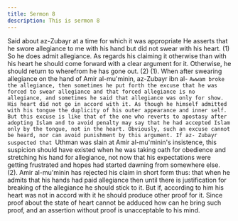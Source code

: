 ```yaml
---
title: Sermon 8
description: This is sermon 8
---
```


Said about az-Zubayr at a time for which it was appropriate
He asserts that he swore allegiance to me with his hand but did not swear with his heart. (1)
So he does admit allegiance.
As regards his claiming it otherwise than with his heart he should come forward with a clear
argument for it. Otherwise, he should return to wherefrom he has gone out. (2)
(1). When after swearing allegiance on the hand of Amir al-mu'minin, az-Zubayr ibn al-
`Awwam broke the allegiance, then sometimes he put forth the excuse that he was forced to
swear allegiance and that forced allegiance is no allegiance, and sometimes he said that
allegiance was only for show. His heart did not go in accord with it.
As though he himself admitted with his tongue the duplicity of his outer appearance and inner
self. But this excuse is like that of the one who reverts to apostasy after adopting Islam and to
avoid penalty may say that he had accepted Islam only by the tongue, not in the heart.
Obviously, such an excuse cannot be heard, nor can avoid punishment by this argument. If az-
Zubayr suspected that `Uthman was slain at Amir al-mu'minin's insistence, this suspicion
should have existed when he was taking oath for obedience and stretching his hand for
allegiance, not now that his expectations were getting frustrated and hopes had started
dawning from somewhere else.
(2). Amir al-mu'minin has rejected his claim in short form thus: that when he admits that his
hands had paid allegiance then until there is justification for breaking of the allegiance he
should stick to it. But if, according to him his heart was not in accord with it he should produce
other proof for it.
Since proof about the state of heart cannot be adduced how can he bring such proof, and an
assertion without proof is unacceptable to his mind.
